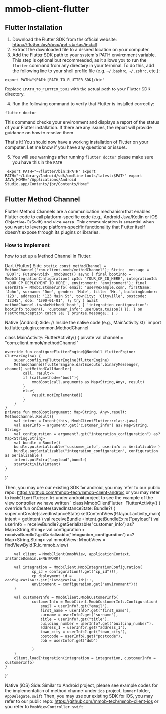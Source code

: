 # mmob-client-flutter

## Flutter Installation

1. Download the Flutter SDK from the official website: https://flutter.dev/docs/get-started/install
2. Extract the downloaded file to a desired location on your computer.
3. Add the Flutter SDK path to your system's PATH environment variable. This step is optional but recommended, as it allows you to run the `flutter` command from any directory in your terminal. To do this, add the following line to your shell profile file (e.g. `~/.bashrc`, `~/.zshrc`, etc.):

`export PATH="$PATH:[PATH_TO_FLUTTER_SDK]/bin"`

Replace `[PATH_TO_FLUTTER_SDK]` with the actual path to your Flutter SDK directory.

4. Run the following command to verify that Flutter is installed correctly:

`flutter doctor`

This command checks your environment and displays a report of the status of your Flutter installation. If there are any issues, the report will provide guidance on how to resolve them.

That's it! You should now have a working installation of Flutter on your computer. Let me know if you have any questions or issues.

5. You will see warnings after running `flutter doctor` please make sure you have this in the `PATH`

`
export PATH="~/flutter/bin:$PATH"
export PATH="~/Library/Android/sdk/cmdline-tools/latest:$PATH"
export JAVA_HOME="/Applications/Android Studio.app/Contents/jbr/Contents/Home"`

## Flutter Method Channel

Flutter Method Channels are a communication mechanism that enables Flutter code to call platform-specific code (e.g., Android Java/Kotlin or iOS Objective-C/Swift) and vice versa. This communication is essential when you want to leverage platform-specific functionality that Flutter itself doesn't expose through its plugins or libraries.

### How to implement

how to set up a Method Channel in Flutter:

Dart (Flutter) Side:
`static const methodChannel = MethodChannel('com.client.mmob/methodChannel');
String _message = 'BOOT';
  Future<void> _mmobBoot() async {
    final bootInfo = MmobIntegrationConfiguration(
        cpId: 'YOUR_CP_ID_HERE',
        integrationId: 'YOUR_CP_DEPLOYMENT_ID_HERE',
        environment: 'environment');
    final userData = MmobCustomerInfo(
      email: 'user@example.com',
      firstName: 'John',
      surname: 'Doe',
      gender: 'Male',
      title: 'Mr.',
      buildingNumber: '123',
      address1: '123 Main St',
      townCity: 'Cityville',
      postcode: '12345',
      dob: '1990-01-01',
    );
    try {
      await methodChannel.invokeMethod('boot', {
        'integration_configuration': bootInfo.toJson(),
        'customer_info': userData.toJson()
      });
    } on PlatformException catch (e) {
      print(e.message);
    }
  }
`

Native (Android) Side:
// Inside the native code (e.g., MainActivity.kt)
`import io.flutter.plugin.common.MethodChannel

class MainActivity: FlutterActivity() {
private val channel = "com.client.mmob/methodChannel"

    override fun configureFlutterEngine(@NonNull flutterEngine: FlutterEngine) {
        super.configureFlutterEngine(flutterEngine)
        MethodChannel(flutterEngine.dartExecutor.binaryMessenger, channel).setMethodCallHandler{
            call, result->
            if (call.method=="boot"){
                mmobBoot(call.arguments as Map<String,Any>, result)
            }
            else{
                result.notImplemented()
            }
        }
    }
    private fun mmobBoot(argument: Map<String, Any>,result: MethodChannel.Result){
        val intent = Intent(this, MmobClientFlutter::class.java)
        val userInfo = argument?.get("customer_info") as? Map<String, String>
        val configuration = argument?.get("integration_configuration") as? Map<String,String>
        val bundle = Bundle()
        bundle.putSerializable("customer_info", userInfo as Serializable )
        bundle.putSerializable("integration_configuration", configuration as Serializable )
        intent.putExtra("payload",bundle)
        startActivity(intent)
    }

}`

Then, you may use our existing SDK for android, you may refer to our public repo: https://github.com/mmob-tech/mmob-client-android
or you may refer to `MmobClientFlutter.kt` under android project to see the example of the view controller we have written
`
class MmobClientFlutter : FlutterActivity() {
override fun onCreate(savedInstanceState: Bundle?) {
super.onCreate(savedInstanceState)
setContentView(R.layout.activity_main)
intent = getIntent()
val receiveBundle =intent.getBundleExtra("payload")
val userInfo = receiveBundle?.getSerializable("customer_info") as? Map<String,String>
val configuration = receiveBundle?.getSerializable("integration_configuration") as? Map<String,String>
val mmobView: MmobView = findViewById(R.id.mmob_view)

        val client = MmobClient(mmobView, applicationContext, InstanceDomain.EFNETWORK)

        val integration = MmobClient.MmobIntegrationConfiguration(
                cp_id = configuration!!.get("cp_id")!!,
                cp_deployment_id = configuration!!.get("integration_id")!!,
                environment = configuration.get("environment")!!
        )

        val customerInfo = MmobClient.MmobCustomerInfo(
                customerInfo = MmobClient.MmobCustomerInfo.Configuration(
                    email = userInfo?.get("email"),
                    first_name = userInfo?.get("first_name"),
                    surname = userInfo?.get("surname"),
                    title = userInfo?.get("title"),
                    building_number = userInfo?.get("building_number"),
                    address_1 = userInfo?.get("address_1"),
                    town_city = userInfo?.get("town_city"),
                    postcode = userInfo?.get("postcode"),
                    dob = userInfo?.get("dob")

                )
        )
        client.loadIntegration(integration = integration, customerInfo = customerInfo)
    }

}`

Native (iOS) Side:
Similar to Android project, please see example codes for the implementation of method channel under `ios` project, `Runner` folder, `AppDelegate.swift`
Then, you may use our existing SDK for iOS, you may refer to our public repo: https://github.com/mmob-tech/mmob-client-ios
or you refer to `MmobViewController.swift`
